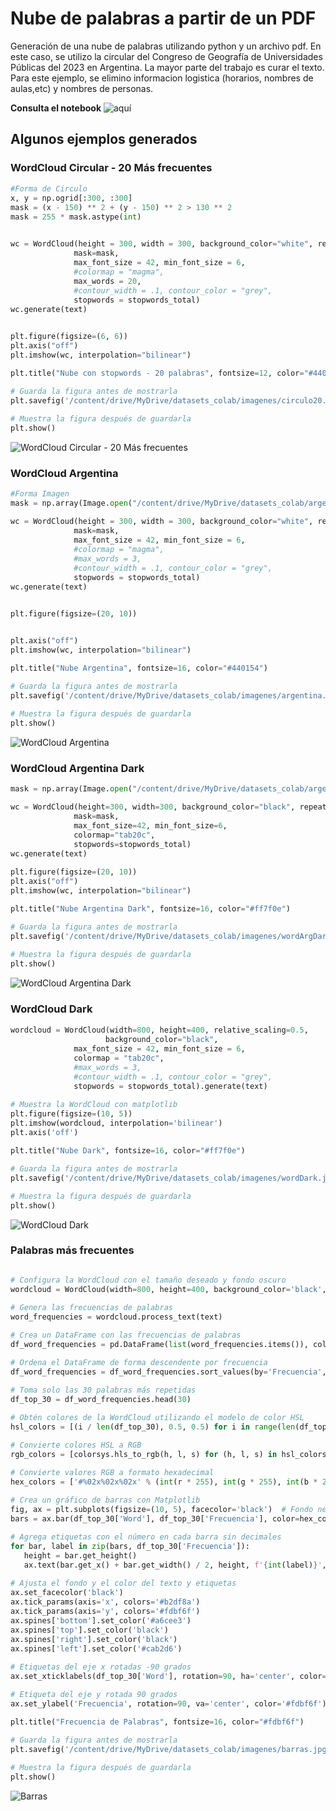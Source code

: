 <style>
    /* Cambia el tamaño de la fuente para el bloque de código */
    code {
        font-size: 12px;
    }
</style>

# Nube de palabras a partir de un PDF
Generación de una nube de palabras utilizando python y un archivo pdf. En este caso, se utilizo la circular del Congreso de Geografía de Universidades Públicas del 2023 en Argentina. 
La mayor parte del trabajo es curar el texto. Para este ejemplo, se elimino informacion logistica (horarios, nombres de aulas,etc) y nombres de personas. 

**Consulta el notebook** ![aquí](https://github.com/martinfernandoortiz/wordCloud_Geografia/blob/main/wordCloud.ipynb) 

## Algunos ejemplos generados

### WordCloud Circular - 20 Más frecuentes
<style>
    /* Cambia el tamaño de la fuente para el bloque de código */
    code {
        font-size: 12px;
    }
</style>

 ```python
#Forma de Circulo
x, y = np.ogrid[:300, :300]
mask = (x - 150) ** 2 + (y - 150) ** 2 > 130 ** 2
mask = 255 * mask.astype(int)


wc = WordCloud(height = 300, width = 300, background_color="white", repeat=True,
               mask=mask,
               max_font_size = 42, min_font_size = 6,
               #colormap = "magma",
               max_words = 20,
               #contour_width = .1, contour_color = "grey",
               stopwords = stopwords_total)
wc.generate(text)


plt.figure(figsize=(6, 6))
plt.axis("off")
plt.imshow(wc, interpolation="bilinear")

plt.title("Nube con stopwords - 20 palabras", fontsize=12, color="#440154")

# Guarda la figura antes de mostrarla
plt.savefig('/content/drive/MyDrive/datasets_colab/imagenes/circulo20.jpg', bbox_inches='tight', dpi=75)

# Muestra la figura después de guardarla
plt.show()
 ```
![WordCloud Circular - 20 Más frecuentes](https://github.com/martinfernandoortiz/wordCloud_Geografia/blob/main/imagenes/circulo20.jpg "20 más frecuentes")

### WordCloud Argentina

 ```python
#Forma Imagen
mask = np.array(Image.open("/content/drive/MyDrive/datasets_colab/argentina.jpg"))

wc = WordCloud(height = 300, width = 300, background_color="white", repeat=True,
               mask=mask,
               max_font_size = 42, min_font_size = 6,
               #colormap = "magma",
               #max_words = 3,
               #contour_width = .1, contour_color = "grey",
               stopwords = stopwords_total)
wc.generate(text)


plt.figure(figsize=(20, 10))


plt.axis("off")
plt.imshow(wc, interpolation="bilinear")

plt.title("Nube Argentina", fontsize=16, color="#440154")

# Guarda la figura antes de mostrarla
plt.savefig('/content/drive/MyDrive/datasets_colab/imagenes/argentina.jpg', bbox_inches='tight', dpi=75)

# Muestra la figura después de guardarla
plt.show()
 ```

![WordCloud Argentina](https://github.com/martinfernandoortiz/wordCloud_Geografia/blob/main/imagenes/argentina.jpg)

### WordCloud Argentina Dark
 ```python
mask = np.array(Image.open("/content/drive/MyDrive/datasets_colab/argentina.jpg"))

wc = WordCloud(height=300, width=300, background_color="black", repeat=True,
               mask=mask,
               max_font_size=42, min_font_size=6,
               colormap="tab20c",
               stopwords=stopwords_total)
wc.generate(text)

plt.figure(figsize=(20, 10))
plt.axis("off")
plt.imshow(wc, interpolation="bilinear")

plt.title("Nube Argentina Dark", fontsize=16, color="#ff7f0e")

# Guarda la figura antes de mostrarla
plt.savefig('/content/drive/MyDrive/datasets_colab/imagenes/wordArgDark1.jpg', bbox_inches='tight', dpi=75)

# Muestra la figura después de guardarla
plt.show()
 ```

![WordCloud Argentina Dark](https://github.com/martinfernandoortiz/wordCloud_Geografia/blob/main/imagenes/wordArgDark1.jpg "WordCloud Argentina Dark")

### WordCloud Dark
 ```python
wordcloud = WordCloud(width=800, height=400, relative_scaling=0.5,
                      background_color="black",
               max_font_size = 42, min_font_size = 6,
               colormap = "tab20c",
               #max_words = 3,
               #contour_width = .1, contour_color = "grey",
               stopwords = stopwords_total).generate(text)

# Muestra la WordCloud con matplotlib
plt.figure(figsize=(10, 5))
plt.imshow(wordcloud, interpolation='bilinear')
plt.axis('off')

plt.title("Nube Dark", fontsize=16, color="#ff7f0e")

# Guarda la figura antes de mostrarla
plt.savefig('/content/drive/MyDrive/datasets_colab/imagenes/wordDark.jpg', bbox_inches='tight', dpi=75)

# Muestra la figura después de guardarla
plt.show()
 ```

![WordCloud Dark](https://github.com/martinfernandoortiz/wordCloud_Geografia/blob/main/imagenes/wordDark.jpg "WordCloud Dark")

### Palabras más frecuentes

 ```python

# Configura la WordCloud con el tamaño deseado y fondo oscuro
wordcloud = WordCloud(width=800, height=400, background_color='black', colormap='Paired', stopwords=stopwords_total)

# Genera las frecuencias de palabras
word_frequencies = wordcloud.process_text(text)

# Crea un DataFrame con las frecuencias de palabras
df_word_frequencies = pd.DataFrame(list(word_frequencies.items()), columns=['Word', 'Frecuencia'])

# Ordena el DataFrame de forma descendente por frecuencia
df_word_frequencies = df_word_frequencies.sort_values(by='Frecuencia', ascending=False)

# Toma solo las 30 palabras más repetidas
df_top_30 = df_word_frequencies.head(30)

# Obtén colores de la WordCloud utilizando el modelo de color HSL
hsl_colors = [(i / len(df_top_30), 0.5, 0.5) for i in range(len(df_top_30))]

# Convierte colores HSL a RGB
rgb_colors = [colorsys.hls_to_rgb(h, l, s) for (h, l, s) in hsl_colors]

# Convierte valores RGB a formato hexadecimal
hex_colors = ['#%02x%02x%02x' % (int(r * 255), int(g * 255), int(b * 255)) for (r, g, b) in rgb_colors]

# Crea un gráfico de barras con Matplotlib
fig, ax = plt.subplots(figsize=(10, 5), facecolor='black')  # Fondo negro de la figura
bars = ax.bar(df_top_30['Word'], df_top_30['Frecuencia'], color=hex_colors)

# Agrega etiquetas con el número en cada barra sin decimales
for bar, label in zip(bars, df_top_30['Frecuencia']):
    height = bar.get_height()
    ax.text(bar.get_x() + bar.get_width() / 2, height, f'{int(label)}', ha='center', va='bottom', color='#b2df8a')

# Ajusta el fondo y el color del texto y etiquetas
ax.set_facecolor('black')
ax.tick_params(axis='x', colors='#b2df8a')
ax.tick_params(axis='y', colors='#fdbf6f')
ax.spines['bottom'].set_color('#a6cee3')
ax.spines['top'].set_color('black')
ax.spines['right'].set_color('black')
ax.spines['left'].set_color('#cab2d6')

# Etiquetas del eje x rotadas -90 grados
ax.set_xticklabels(df_top_30['Word'], rotation=90, ha='center', color='#fb9a99')

# Etiqueta del eje y rotada 90 grados
ax.set_ylabel('Frecuencia', rotation=90, va='center', color='#fdbf6f')

plt.title("Frecuencia de Palabras", fontsize=16, color="#fdbf6f")

# Guarda la figura antes de mostrarla
plt.savefig('/content/drive/MyDrive/datasets_colab/imagenes/barras.jpg', bbox_inches='tight', dpi=75)

# Muestra la figura después de guardarla
plt.show()
 ```

![Barras](https://github.com/martinfernandoortiz/wordCloud_Geografia/blob/main/imagenes/barras.jpg "Barras")
